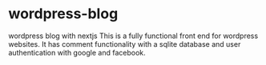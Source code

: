 # wordpress-blog
wordpress blog with nextjs 
This is a fully functional front end for wordpress websites. 
It has comment functionality with a sqlite database and user authentication with google and facebook.
